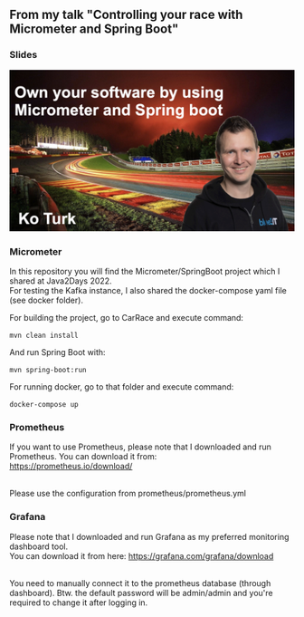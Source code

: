## From my talk  "Controlling your race with Micrometer and Spring Boot"

### Slides <br>
[![IMAGE ALT TEXT HERE](thumbnail.jpg)](slides.pdf)

### Micrometer
In this repository you will find the Micrometer/SpringBoot project which I shared at Java2Days 2022.<br>
For testing the Kafka instance, I also shared the docker-compose yaml file (see docker folder).

For building the project, go to CarRace and execute command:
<pre><code>mvn clean install</code></pre>

And run Spring Boot with:
<pre><code>mvn spring-boot:run</code></pre>

For running docker, go to that folder and execute command:
<pre><code>docker-compose up</code></pre>

### Prometheus
If you want to use Prometheus, please note that I downloaded and run Prometheus.
You can download it from:<br>
https://prometheus.io/download/ <br><br>

Please use the configuration from prometheus/prometheus.yml

### Grafana
Please note that I downloaded and run Grafana as my preferred monitoring dashboard tool. <br> 
You can download it from here: https://grafana.com/grafana/download <br><br>

You need to manually connect it to the prometheus database (through dashboard).
Btw. the default password will be admin/admin and you're required to change it after logging in.


